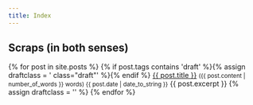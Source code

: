 ```yaml
---
title: Index
---
```




## Scraps (in both senses)

<dl id="epistolae">
  {% for post in site.posts %}
  {% if post.tags contains 'draft' %}{% assign draftclass = ' class="draft"' %}{% endif %}
  <dt{{draftclass}}>
    <a href="{{ post.url }}">{{ post.title }}</a>
    <small> ({{ post.content | number_of_words }} words) <time class ="hidden" datetime="{{ post.date | date_to_xmlschema }}" class="post-date">{{ post.date | date_to_string }}</time></small>
  </dt>
  <dd{{draftclass}}>{{ post.excerpt }}</dd>
  {% assign draftclass = '' %}
  {% endfor %}
</dl>